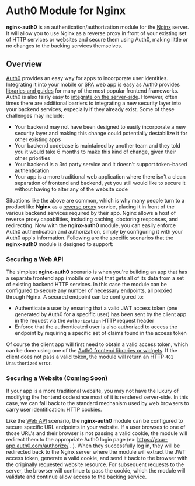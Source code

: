 # Auth0 Module for Nginx

**nginx-auth0** is an authentication/authorization module for the [Nginx](http://nginx.org/) server.  It will allow you to use Nginx as a reverse proxy in front of your existing set of HTTP services or websites and secure them using Auth0, making little or no changes to the backing services themselves.

## Overview

[Auth0](http://www.auth0.com) provides an easy way for apps to incorporate user identities.  Integrating it into your mobile or [SPA](http://en.wikipedia.org/wiki/Single-page_application) web app is easy as Auth0 provides [libraries and guides](https://auth0.com/docs) for many of the most popular frontend frameworks.  Auth0 is also fairly easy to [integrate on the server-side](https://auth0.com/docs/quickstart/webapp).  However, often times there are additional barriers to integrating a new security layer into your backend services, especially if they already exist.  Some of these challenges may include:

* Your backend may not have been designed to easily incorporate a new security layer and making this change could potentially destabilize it for other existing apps
* Your backend codebase is maintained by another team and they told you it would take 6 months to make this kind of change, given their other priorities
* Your backend is a 3rd party service and it doesn't support token-based authentication
* Your app is a more traditional web application where there isn't a clean separation of frontend and backend, yet you still would like to secure it without having to alter any of the website code

Situations like the above are common, which is why many people turn to a product like **Nginx** as a [reverse proxy](http://en.wikipedia.org/wiki/Reverse_proxy) service, placing it in front of the various backend services required by their app.  Nginx allows a host of reverse proxy capabilities, including caching, doctoring responses, and redirecting.  Now with the **nginx-auth0** module, you can easily enforce Auth0 authentication and authorization, simply by configuring it with your Auth0 app's information.  Following are the specific scenarios that the **nginx-auth0** module is designed to support:

### Securing a Web API

The simplest **nginx-auth0** scenario is when you're building an app that has a separate frontend app (mobile or web) that gets all of its data from a set of existing backend HTTP services.  In this case the module can be configured to secure any number of necessary endpoints, all proxied through Nginx.  A secured endpoint can be configured to:

* Authenticate a user by ensuring that a valid JWT access token (one generated by Auth0 for a specific user) has been sent by the client app in the request via the `Authorization` HTTP request header
* Enforce that the authenticated user is also authorized to access the endpoint by requiring a specific set of claims found in the access token

Of course the client app will first need to obtain a valid access token, which can be done using one of the [Auth0 frontend libraries or widgets](https://auth0.com/docs).  If the client does not pass a valid token, the module will return an HTTP `401 Unauthorized` error.

### Securing a Website (Coming Soon)

If your app is a more traditional website, you may not have the luxury of modifying the frontend code since most of it is rendered server-side.  In this case, we can fall back to the standard mechanism used by web browsers to carry user identification: HTTP cookies.

Like the [Web API](#web-api-scenario) scenario, the **nginx-auth0** module can be configured to secure specific URL endpoints in your website.  If a user browses to one of those URL's and their browser is not passing a valid cookie, the module will redirect them to the appropriate Auth0 login page (ex: https://your-app.auth0.com/authorize/...).  When they successfully log in, they will be redirected back to the Nginx server where the module will extract the JWT access token, generate a valid cookie, and send it back to the browser with the originally requested website resource.  For subsequent requests to the server, the browser will continue to pass the cookie, which the module will validate and continue allow access to the backing service.
